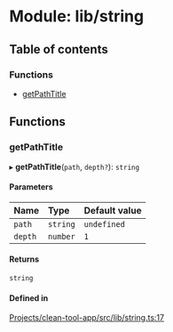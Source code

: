 # Module: lib/string

## Table of contents

### Functions

- [getPathTitle](../wiki/lib.string#getpathtitle)

## Functions

### getPathTitle

▸ **getPathTitle**(`path`, `depth?`): `string`

#### Parameters

| Name | Type | Default value |
| :------ | :------ | :------ |
| `path` | `string` | `undefined` |
| `depth` | `number` | `1` |

#### Returns

`string`

#### Defined in

[Projects/clean-tool-app/src/lib/string.ts:17](https://github.com/yuckyh/clean-tool-app/blob/e8c585b/src/lib/string.ts#L17)
